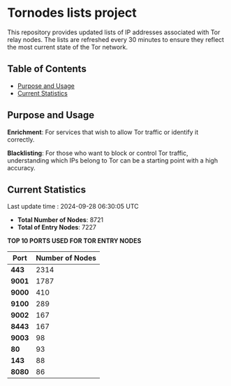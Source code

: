 # Tornodes lists project

This repository provides updated lists of IP addresses associated with Tor relay nodes. The lists are refreshed every 30 minutes to ensure they reflect the most current state of the Tor network.

## Table of Contents

- [Purpose and Usage](#purpose-and-usage)
- [Current Statistics](#current-statistics)


## Purpose and Usage

**Enrichment**: For services that wish to allow Tor traffic or identify it correctly.

**Blacklisting**: For those who want to block or control Tor traffic, understanding which IPs belong to Tor can be a starting point with a high accuracy.

## Current Statistics

Last update time : 2024-09-28 06:30:05 UTC

- **Total Number of Nodes**: 8721
- **Total of Entry Nodes**: 7227

**TOP 10 PORTS USED FOR TOR ENTRY NODES**

| **Port** | **Number of Nodes** |
|------|-----------------|
| **443**   | 2314  |
| **9001**   | 1787  |
| **9000**   | 410  |
| **9100**   | 289  |
| **9002**   | 167  |
| **8443**   | 167  |
| **9003**   | 98  |
| **80**   | 93  |
| **143**   | 88  |
| **8080**   | 86  |

